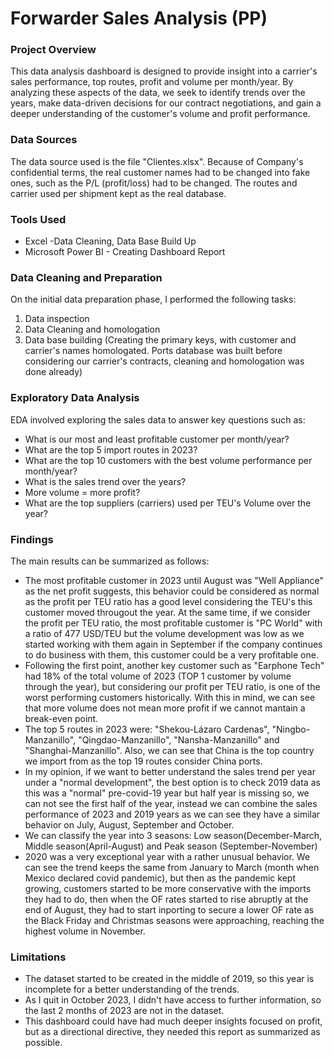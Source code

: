 # Forwarder Sales Analysis (PP)

### Project Overview
This data analysis dashboard is designed to provide insight into a carrier's sales performance, top routes, profit and volume per month/year. By analyzing these aspects of the data, we seek to identify trends over the years, make data-driven decisions for our contract negotiations, and gain a deeper understanding of the customer's volume and profit performance.

### Data Sources
The data source used is the file "Clientes.xlsx". Because of Company's confidential terms, the real customer names had to be changed into fake ones, such as the P/L (profit/loss) had to be changed. The routes and carrier used per shipment kept as the real database.

### Tools Used
- Excel -Data Cleaning, Data Base Build Up
- Microsoft Power BI - Creating Dashboard Report

### Data Cleaning and Preparation
On the initial data preparation phase, I performed the following tasks:
1. Data inspection
2. Data Cleaning and homologation
3. Data base building (Creating the primary keys, with customer and carrier's names homologated. Ports database was built before considering our carrier's contracts, cleaning and homologation was done already)


### Exploratory Data Analysis
EDA involved exploring the sales data to answer key questions such as:
- What is our most and least profitable customer per month/year?
- What are the top 5 import routes in 2023?
- What are the top 10 customers with the best volume performance per month/year?
- What is the sales trend over the years?
- More volume = more profit?
- What are the top suppliers (carriers) used per TEU's Volume over the year?

### Findings
The main results can be summarized as follows:
- The most profitable customer in 2023 until August was "Well Appliance" as the net profit suggests, this behavior could be considered as normal as the profit per TEU ratio has a good level considering the TEU's this customer moved througout the year. At the same time, if we consider the profit per TEU ratio, the most profitable customer is "PC World" with a ratio of 477 USD/TEU but the volume development was low as we started working with them again in September if the company continues to do business with them, this customer could be a very profitable one.
- Following the first point, another key customer such as "Earphone Tech" had 18% of the total volume of 2023 (TOP 1 customer by volume through the year), but considering our profit per TEU ratio, is one of the worst performing customers historically. With this in mind, we can see that more volume does not mean more profit if we cannot mantain a break-even point.
- The top 5 routes in 2023 were: "Shekou-Lázaro Cardenas", "Ningbo-Manzanillo", "Qingdao-Manzanillo", "Nansha-Manzanillo" and "Shanghai-Manzanillo". Also, we can see that China is the top country we import from as the top 19 routes consider China ports.
- In my opinion, if we want to better understand the sales trend per year under a "normal development", the best option is to check 2019 data as this was a "normal" pre-covid-19 year but half year is missing so, we can not see the first half of the year, instead we can combine the sales performance of 2023 and 2019 years as we can see they have a similar behavior on July, August, September and October.
- We can classify the year into 3 seasons: Low season(December-March, Middle season(April-August) and Peak season (September-November)
- 2020 was a very exceptional year with a rather unusual behavior. We can see the trend keeps the same from January to March (month when Mexico declared covid pandemic), but then as the pandemic kept growing, customers started to be more conservative with the imports they had to do, then when the OF rates started to rise abruptly at the end of August, they had to start inporting to secure a lower OF rate as the Black Friday and Christmas seasons were approaching, reaching the highest volume in November.

### Limitations
- The dataset started to be created in the middle of 2019, so this year is incomplete for a better understanding of the trends.
- As I quit in October 2023, I didn't have access to further information, so the last 2 months of 2023 are not in the dataset.
- This dashboard could have had much deeper insights focused on profit, but as a directional directive, they needed this report as summarized as possible.
